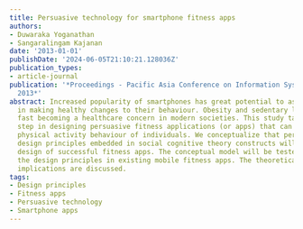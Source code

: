 ```yaml
---
title: Persuasive technology for smartphone fitness apps
authors:
- Duwaraka Yoganathan
- Sangaralingam Kajanan
date: '2013-01-01'
publishDate: '2024-06-05T21:10:21.128036Z'
publication_types:
- article-journal
publication: '*Proceedings - Pacific Asia Conference on Information Systems, PACIS
  2013*'
abstract: Increased popularity of smartphones has great potential to assist individuals
  in making healthy changes to their behaviour. Obesity and sedentary lifestyles are
  fast becoming a healthcare concern in modern societies. This study takes an important
  step in designing persuasive fitness applications (or apps) that can enhance the
  physical activity behaviour of individuals. We conceptualize that persuasive technology
  design principles embedded in social cognitive theory constructs will lead to the
  design of successful fitness apps. The conceptual model will be tested by analysing
  the design principles in existing mobile fitness apps. The theoretical and practical
  implications are discussed.
tags:
- Design principles
- Fitness apps
- Persuasive technology
- Smartphone apps
---
```

